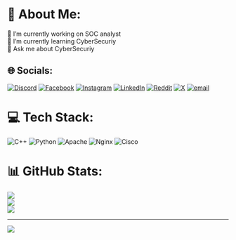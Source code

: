# 💫 About Me:
🔭 I’m currently working on SOC analyst<br>🌱 I’m currently learning CyberSecuriy<br>💬 Ask me about CyberSecuriy<br>


## 🌐 Socials:
[![Discord](https://img.shields.io/badge/Discord-%237289DA.svg?logo=discord&logoColor=white)](https://discord.gg/ddd) [![Facebook](https://img.shields.io/badge/Facebook-%231877F2.svg?logo=Facebook&logoColor=white)](https://facebook.com/ddd) [![Instagram](https://img.shields.io/badge/Instagram-%23E4405F.svg?logo=Instagram&logoColor=white)](https://instagram.com/ddddd) [![LinkedIn](https://img.shields.io/badge/LinkedIn-%230077B5.svg?logo=linkedin&logoColor=white)](https://linkedin.com/in/dddd) [![Reddit](https://img.shields.io/badge/Reddit-%23FF4500.svg?logo=Reddit&logoColor=white)](https://reddit.com/user/dddd) [![X](https://img.shields.io/badge/X-black.svg?logo=X&logoColor=white)](https://x.com/ddddd) [![email](https://img.shields.io/badge/Email-D14836?logo=gmail&logoColor=white)](mailto:dddd@gmai.cok) 

# 💻 Tech Stack:
![C++](https://img.shields.io/badge/c++-%2300599C.svg?style=for-the-badge&logo=c%2B%2B&logoColor=white) ![Python](https://img.shields.io/badge/python-3670A0?style=for-the-badge&logo=python&logoColor=ffdd54) ![Apache](https://img.shields.io/badge/apache-%23D42029.svg?style=for-the-badge&logo=apache&logoColor=white) ![Nginx](https://img.shields.io/badge/nginx-%23009639.svg?style=for-the-badge&logo=nginx&logoColor=white) ![Cisco](https://img.shields.io/badge/cisco-%23049fd9.svg?style=for-the-badge&logo=cisco&logoColor=black)
# 📊 GitHub Stats:
![](https://github-readme-stats.vercel.app/api?username=DaoudMadi&theme=dark&hide_border=false&include_all_commits=false&count_private=false)<br/>
![](https://nirzak-streak-stats.vercel.app/?user=DaoudMadi&theme=dark&hide_border=false)<br/>
![](https://github-readme-stats.vercel.app/api/top-langs/?username=DaoudMadi&theme=dark&hide_border=false&include_all_commits=false&count_private=false&layout=compact)

---
[![](https://visitcount.itsvg.in/api?id=DaoudMadi&icon=0&color=0)](https://visitcount.itsvg.in)

<!-- Proudly created with GPRM ( https://gprm.itsvg.in ) -->
